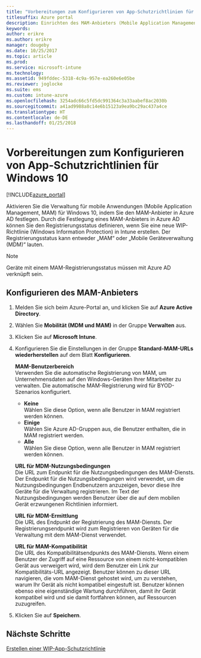 ```yaml
---
title: "Vorbereitungen zum Konfigurieren von App-Schutzrichtlinien für Windows 10"
titlesuffix: Azure portal
description: Einrichten des MAM-Anbieters (Mobile Application Management) in Azure AD
keywords: 
author: erikre
ms.author: erikre
manager: dougeby
ms.date: 10/25/2017
ms.topic: article
ms.prod: 
ms.service: microsoft-intune
ms.technology: 
ms.assetid: 949fddec-5318-4c9a-957e-ea260e6e05be
ms.reviewer: joglocke
ms.suite: ems
ms.custom: intune-azure
ms.openlocfilehash: 3254adc66c5fd5dc991364c3a33aabef8ac2030b
ms.sourcegitcommit: a41ad9988a8c14e6b15123a9ea9bc29ac437a4ce
ms.translationtype: HT
ms.contentlocale: de-DE
ms.lasthandoff: 01/25/2018
---
```

# <a name="get-ready-to-configure-app-protection-policies-for-windows-10"></a>Vorbereitungen zum Konfigurieren von App-Schutzrichtlinien für Windows 10

[!INCLUDE[azure_portal](./includes/azure_portal.md)]

Aktivieren Sie die Verwaltung für mobile Anwendungen (Mobile Application Management, MAM) für Windows 10, indem Sie den MAM-Anbieter in Azure AD festlegen. Durch die Festlegung eines MAM-Anbieters in Azure AD können Sie den Registrierungsstatus definieren, wenn Sie eine neue WIP-Richtlinie (Windows Information Protection) in Intune erstellen. Der Registrierungsstatus kann entweder „MAM“ oder „Mobile Geräteverwaltung (MDM)“ lauten.

> [!NOTE]
> Geräte mit einem MAM-Registrierungsstatus müssen mit Azure AD verknüpft sein.

## <a name="to-configure-the-mam-provider"></a>Konfigurieren des MAM-Anbieters

1. Melden Sie sich beim Azure-Portal an, und klicken Sie auf **Azure Active Directory**.

2. Wählen Sie **Mobilität (MDM und MAM)** in der Gruppe **Verwalten** aus.

3. Klicken Sie auf **Microsoft Intune**.

4. Konfigurieren Sie die Einstellungen in der Gruppe **Standard-MAM-URLs wiederherstellen** auf dem Blatt **Konfigurieren**.

    **MAM-Benutzerbereich**  
      Verwenden Sie die automatische Registrierung von MAM, um Unternehmensdaten auf den Windows-Geräten Ihrer Mitarbeiter zu verwalten. Die automatische MAM-Registrierung wird für BYOD-Szenarios konfiguriert.<ul><li>**Keine**<br>Wählen Sie diese Option, wenn alle Benutzer in MAM registriert werden können.</li><li>**Einige**<br>Wählen Sie Azure AD-Gruppen aus, die Benutzer enthalten, die in MAM registriert werden.</li><li>**Alle**<br>Wählen Sie diese Option, wenn alle Benutzer in MAM registriert werden können.</li></ul>

    **URL für MDM-Nutzungsbedingungen**  
     Die URL zum Endpunkt für die Nutzungsbedingungen des MAM-Diensts. Der Endpunkt für die Nutzungsbedingungen wird verwendet, um die Nutzungsbedingungen Endbenutzern anzuzeigen, bevor diese ihre Geräte für die Verwaltung registrieren. Im Text der Nutzungsbedingungen werden Benutzer über die auf dem mobilen Gerät erzwungenen Richtlinien informiert.

    **URL für MDM-Ermittlung**  
    Die URL des Endpunkt der Registrierung des MAM-Diensts. Der Registrierungsendpunkt wird zum Registrieren von Geräten für die Verwaltung mit dem MAM-Dienst verwendet.

    **URL für MAM-Kompatibilität**  
      Die URL des Kompatibilitätsendpunkts des MAM-Diensts. Wenn einem Benutzer der Zugriff auf eine Ressource von einem nicht-kompatiblen Gerät aus verweigert wird, wird dem Benutzer ein Link zur Kompatibilitäts-URL angezeigt. Benutzer können zu dieser URL navigieren, die vom MAM-Dienst gehostet wird, um zu verstehen, warum Ihr Gerät als nicht kompatibel eingestuft ist. Benutzer können ebenso eine eigenständige Wartung durchführen, damit ihr Gerät kompatibel wird und sie damit fortfahren können, auf Ressourcen zuzugreifen.

5.  Klicken Sie auf **Speichern**.

## <a name="next-steps"></a>Nächste Schritte

[Erstellen einer WIP-App-Schutzrichtlinie](windows-information-protection-policy-create.md)
